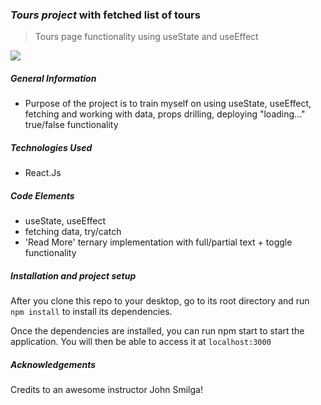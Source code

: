 ### _Tours project_ with fetched list of tours

> Tours page functionality using useState and useEffect
> 
![](public/tours3.gif)
##### General Information

- Purpose of the project is to train myself on using useState, useEffect, fetching and working with data, props drilling, deploying "loading..." true/false functionality

##### Technologies Used

- React.Js

##### Code Elements

- useState, useEffect
- fetching data, try/catch
- 'Read More' ternary implementation with full/partial text + toggle functionality

##### Installation and project setup

After you clone this repo to your desktop, go to its root directory and run `npm install` to install its dependencies.

Once the dependencies are installed, you can run npm start to start the application. You will then be able to access it at `localhost:3000`

##### Acknowledgements

Credits to an awesome instructor John Smilga!
